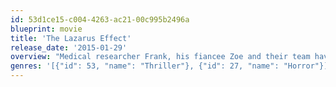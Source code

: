 ```yaml
---
id: 53d1ce15-c004-4263-ac21-00c995b2496a
blueprint: movie
title: 'The Lazarus Effect'
release_date: '2015-01-29'
overview: "Medical researcher Frank, his fiancee Zoe and their team have achieved the impossible: they have found a way to revive the dead. After a successful, but unsanctioned, experiment on a lifeless animal, they are ready to make their work public. However, when their dean learns what they've done, he shuts them down. Zoe is killed during an attempt to recreate the experiment, leading Frank to test the process on her. Zoe is revived -- but something evil is within her."
genres: '[{"id": 53, "name": "Thriller"}, {"id": 27, "name": "Horror"}]'
---
```

